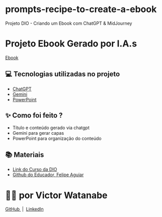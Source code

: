 # prompts-recipe-to-create-a-ebook
Projeto DIO - Criando um Ebook com ChatGPT &amp; MidJourney



# Projeto Ebook Gerado por I.A.s
<p>
    <a 
        href="https://github.com/yukiow55/prompts-recipe-to-create-a-ebook/blob/main/output/Ebook%20-%20Godot%20Fighter%20Dom%C3%ADne%20o%20C%C3%B3digo%20Ven%C3%A7a%20o%20Jogo.pdf">
        Ebook
    </a>
</p>

## 💻 Tecnologias utilizadas no projeto

- [ChatGPT](https://chat.openai.com/) 
- [Gemini](https://gemini.google.com/app)
- [PowerPoint](https://www.microsoft.com/en/microsoft-365/powerpoint)

## ✨ Como foi feito ?

- Título e conteúdo gerado via chatgpt
- Gemini para gerar capas
- PowerPoint para organização do conteúdo
  

## 📚 Materiais

- [Link do Curso da DIO](https://web.dio.me/lab/criando-um-ebook-com-chatgpt-midjourney)
- [Github do Educador, 
Felipe Aguiar](https://github.com/felipeAguiarCode/prompts-recipe-to-create-a-ebook)

# 👨‍💻 por Victor Watanabe

<p>
    <a 
        href="https://github.com/yukiow55">
        GitHub
    </a>
    &nbsp;|&nbsp;
    <a 
        href="https://www.linkedin.com/in/victor-yukio-watanabe-0a7149230/">
        LinkedIn
    </a>
</p>
<br/><br/>
